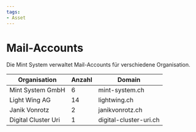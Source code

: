 ```yaml
---
tags:
- Asset
---
```

# Mail-Accounts

Die Mint System verwaltet Mail-Accounts für verschiedene Organisation.

| Organisation        | Anzahl | Domain                 |
| ------------------- | ------ | ---------------------- |
| Mint System GmbH    | 6      | mint-system.ch         |
| Light Wing AG       | 14     | lightwing.ch           |
| Janik Vonrotz       | 2      | janikvonrotz.ch        |
| Digital Cluster Uri | 1      | digital-cluster-uri.ch |
